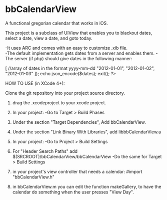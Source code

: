 bbCalendarView
==============

A functional gregorian calendar that works in iOS.

This project is a subclass of UIView that enables you to blackout dates, select a date, view a date, and goto today.

-It uses ARC and comes with an easy to customize .xib file.  
-The default implementation gets dates from a server and enables them.
-The server (if php) should give dates in the following manner:

<?php
	$dates=array();
	$dates=(
		"dates"=>[
		//array of dates in the format yyyy-mm-dd
		"2012-01-01",
		"2012-01-02",
		"2012-01-03"
	]); 
	echo json_encode($dates);
	exit();
?>
HOW TO USE (in XCode 4+):

Clone the git repository into your project source directory.

1. drag the .xcodeproject to your xcode project.
2. In your project:
	-Go to Target > Build Phases
3. Under the section "Target Dependencies", Add bbCalendarView.
4. Under the section "Link Binary With Libraries", add libbbCalendarView.a
5. In your project:
	-Go to Project > Build Settings
6. For "Header Search Paths" add $(SRCROOT)/bbCalendarView/bbCalendarView
	-Do the same for Target > Build Settings

7. in your project's view controller that needs a calendar:
	#import "bbCalendarView.h"
8. in bbCalendarView.m you can edit the function makeGallery, to have the calendar
do something when the user presses "View Day".
